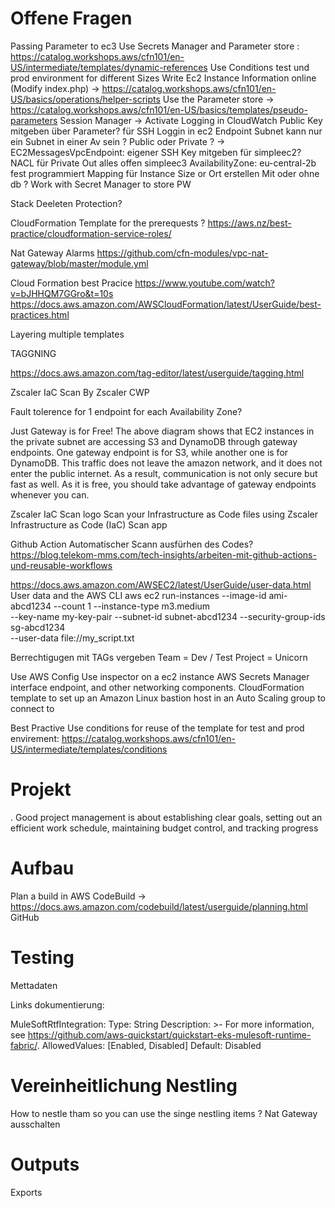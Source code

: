 # Offene Fragen

Passing Parameter to ec3 
Use Secrets Manager and Parameter store : https://catalog.workshops.aws/cfn101/en-US/intermediate/templates/dynamic-references
Use Conditions test und prod environment for different Sizes
Write Ec2 Instance Information online (Modify index.php) -> https://catalog.workshops.aws/cfn101/en-US/basics/operations/helper-scripts
Use the Parameter store -> https://catalog.workshops.aws/cfn101/en-US/basics/templates/pseudo-parameters
Session Manager -> Activate Logging in CloudWatch
Public Key mitgeben über Parameter? für SSH Loggin in ec2
Endpoint Subnet kann nur ein Subnet in einer Av sein ? Public oder Private ? ->  EC2MessagesVpcEndpoint:
eigener SSH Key mitgeben für simpleec2? 
NACL für Private Out alles offen
simpleec3 AvailabilityZone: eu-central-2b fest programmiert
Mapping für Instance Size or Ort erstellen
Mit oder ohne db ?
Work with Secret Manager to store PW 

Stack Deeleten Protection?

CloudFormation Template for the prerequests ?
https://aws.nz/best-practice/cloudformation-service-roles/

Nat Gateway Alarms
https://github.com/cfn-modules/vpc-nat-gateway/blob/master/module.yml

Cloud Formation best Pracice 
https://www.youtube.com/watch?v=bJHHQM7GGro&t=10s
https://docs.aws.amazon.com/AWSCloudFormation/latest/UserGuide/best-practices.html


Layering multiple templates

TAGGNING

https://docs.aws.amazon.com/tag-editor/latest/userguide/tagging.html

Zscaler IaC Scan
By Zscaler CWP

Fault tolerence for 1 endpoint for each Availability Zone?

Just Gateway is for Free!
The above diagram shows that EC2 instances in the private subnet are accessing S3 and DynamoDB through gateway endpoints. One gateway endpoint is for S3, while another one is for DynamoDB. This traffic does not leave the amazon network, and it does not enter the public internet. As a result, communication is not only secure but fast as well. As it is free, you should take advantage of gateway endpoints whenever you can.

Zscaler IaC Scan logo
Scan your Infrastructure as Code files using Zscaler Infrastructure as Code (IaC) Scan app

Github Action Automatischer Scann ausfürhen des Codes?
https://blog.telekom-mms.com/tech-insights/arbeiten-mit-github-actions-und-reusable-workflows

https://docs.aws.amazon.com/AWSEC2/latest/UserGuide/user-data.html
User data and the AWS CLI
aws ec2 run-instances --image-id ami-abcd1234 --count 1 --instance-type m3.medium \
--key-name my-key-pair --subnet-id subnet-abcd1234 --security-group-ids sg-abcd1234 \
--user-data file://my_script.txt



Berrechtigugen mit TAGs vergeben 
Team = Dev / Test
Project = Unicorn

Use AWS Config 
Use inspector on a ec2 instance
AWS Secrets Manager interface endpoint, and other networking components.
CloudFormation template to set up an Amazon Linux bastion host in an Auto Scaling group to connect to 

Best Practive Use conditions for reuse of the template for test and prod envirement: https://catalog.workshops.aws/cfn101/en-US/intermediate/templates/conditions

# Projekt

. Good project management is about establishing clear goals, setting out an efficient work schedule, maintaining budget control, and tracking progress



# Aufbau
Plan a build in AWS CodeBuild -> https://docs.aws.amazon.com/codebuild/latest/userguide/planning.html GitHub

# Testing

Mettadaten 

Links dokumentierung:

MuleSoftRtfIntegration:
    Type: String
    Description: >-
      For more information, see
      https://github.com/aws-quickstart/quickstart-eks-mulesoft-runtime-fabric/.
    AllowedValues: [Enabled, Disabled]
    Default: Disabled

# Vereinheitlichung Nestling
How to nestle tham so you can use the singe nestling items ?
Nat Gateway ausschalten

# Outputs 
Exports
